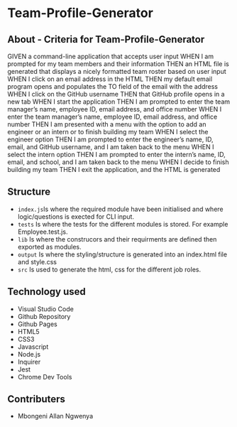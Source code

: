 # Team-Profile-Generator

## About - Criteria for Team-Profile-Generator

GIVEN a command-line application that accepts user input
WHEN I am prompted for my team members and their information
THEN an HTML file is generated that displays a nicely formatted team roster based on user input
WHEN I click on an email address in the HTML
THEN my default email program opens and populates the TO field of the email with the address
WHEN I click on the GitHub username
THEN that GitHub profile opens in a new tab
WHEN I start the application
THEN I am prompted to enter the team manager’s name, employee ID, email address, and office number
WHEN I enter the team manager’s name, employee ID, email address, and office number
THEN I am presented with a menu with the option to add an engineer or an intern or to finish building my team
WHEN I select the engineer option
THEN I am prompted to enter the engineer’s name, ID, email, and GitHub username, and I am taken back to the menu
WHEN I select the intern option
THEN I am prompted to enter the intern’s name, ID, email, and school, and I am taken back to the menu
WHEN I decide to finish building my team
THEN I exit the application, and the HTML is generated



## Structure

- `index.js`Is where the required module have been initialised and where logic/questions is exected for CLI input. 
- `tests` Is where the tests for the different modules is stored. For example Employee.test.js.
- `lib` Is where the construcors and their requirments are defined then exported as modules. 
- `output` Is where the styling/structure is generated into an index.html file and style.css
- `src`    Is used to generate the html, css for the different job roles.


## Technology used

- Visual Studio Code
- Github Repository
- Github Pages
- HTML5
- CSS3
- Javascript
- Node.js
- Inquirer 
- Jest
- Chrome Dev Tools


## Contributers

- Mbongeni Allan Ngwenya
